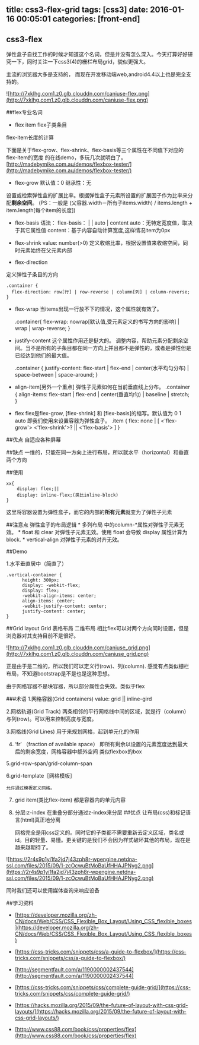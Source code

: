 title: css3-flex-grid
tags: [css3]
date: 2016-01-16 00:05:01
categories: [front-end] 
---

## css3-flex

弹性盒子自找工作的时候才知道这个名词，但是并没有怎么深入。今天打算好好研究一下，同时关注一下css3(4)的栅栏布局grid，貌似更强大。

主流的浏览器大多是支持的，	而现在开发移动端web,android4.4以上也是完全支持的。

![http://7xklhg.com1.z0.glb.clouddn.com/caniuse-flex.png](http://7xklhg.com1.z0.glb.clouddn.com/caniuse-flex.png)


<!-- more -->

##flex专业名词
* flex item
flex子类条目

flex-item长度的计算

下面是关于flex-grow、flex-shrink、flex-basis等三个属性在不同值下对应的flex-item的宽度
的在线demo，多玩几次就明白了。
[http://madebymike.com.au/demos/flexbox-tester/](http://madebymike.com.au/demos/flexbox-tester/)


* flex-grow
默认值：0  继承性：无

设置或检索弹性盒的扩展比率。根据弹性盒子元素所设置的扩展因子作为比率来分配<b>剩余空间</b>。
(PS：一般是 (父容器.width－所有子items.width) / items.length + item.length[每个item的长度])

* flex-basis
语法： flex-basis：<length> | <percentage> | auto | content
auto：无特定宽度值，取决于其它属性值
content：基于内容自动计算宽度,这样情况item为0px

* flex-shrink
value: number(>0)
定义收缩比率，根据设置值来收缩空间，同时元素始终在父元素内部

* flex-direction

定义弹性子条目的方向
	
	.container {
	  flex-direction: row[行] | row-reverse | column[列] | column-reverse;
	}

* flex-wrap
	当items出现一行放不下的情况，这个属性就有效了。

	.container{
	  flex-wrap: nowrap[默认值,受元素定义的书写方向的影响] | wrap | wrap-reverse;
	}

* justify-content
	这个属性作用还是挺大的。
	调整内容，帮助元素分配剩余空间。当不是所有的子条目都在同一方向上并且都不是弹性的，或者是弹性但是已经达到他们的最大值。

	.container {
	  justify-content: flex-start | flex-end | center(水平均匀分布) | space-between | space-around;
	}

* align-item[另外一个重点]
	弹性子元素如何在当前垂直线上分布。
	.container {
	  align-items: flex-start | flex-end | center(垂直均匀) | baseline | stretch;
	}

* flex
	flex是flex-grow, [flex-shrink] 和 [flex-basis]的缩写。默认值为 0 1 auto
	即我们使用来设置容器为弹性盒子。
	.item {
	  flex: none | [ <'flex-grow'> <'flex-shrink'>? || <'flex-basis'> ]
	}

##优点
自适应各种屏幕

##缺点
一维的，只能在同一方向上进行布局，所以就水平（horizontal）和垂直两个方向

##使用
	
	xx{
		display: flex;||
		display: inline-flex;(类比inline-block)
	}
这里将容器设置为弹性盒子，而它的内部的<b>所有元素</b>就变为了弹性子元素

##注意点
弹性盒子的布局逻辑
	* 多列布局 中的column-*属性对弹性子元素无效。
	* float 和 clear 对弹性子元素无效。使用 float 会导致 display 属性计算为 block.
	* vertical-align 对弹性子元素的对齐无效。

##Demo

1.水平垂直居中（简直了）

	.vertical-container {
		  height: 300px;
		  display: -webkit-flex;
		  display: flex;
		  -webkit-align-items: center;
          align-items: center;
		  -webkit-justify-content: center;
          justify-content: center;
	}

##Grid layout
Grid 表格布局 二维布局 相比flex可以对两个方向同时设置，但是浏览器对其支持目前不是很好。

![http://7xklhg.com1.z0.glb.clouddn.com/caniuse_grid.png](http://7xklhg.com1.z0.glb.clouddn.com/caniuse_grid.png)

正是由于是二维的，所以我们可以定义行(row)、列(column). 感觉有点类似栅栏布局，不知道bootstrap是不是也是这种思想。

由于网格容器不是块容器，所以部分属性会失效。类似于flex

###术语
1.网格容器(Grid containers)
	value: grid || inline-gird

2.网格轨道(Grid Track)
	两条相邻的平行网格线中间的区域，就是行（column）与列(row)。可以用来控制高度与宽度。

3.网格线(Grid Lines)
	用于来规划网格，起到单元化的作用

4. ‘fr’	（fraction of available space）
	即所有剩余以设置的元素宽度达到最大后的剩余宽度，网格容器中额外空间
	类似flexbox的box

5.grid-row-span/grid-column-span

6.grid-template［网格模板］ 

	允许通过模板定义网格。

7. grid item(类比flex-item)
	都是容器内的单元内容

8. 分层:z-index
	在重叠分部分通过z-index来分层
##优点
让布局(css)和标记语言(html)真正地分离
	
	网格完全是用css定义的。同时它的子类都不需要重新去定义区域，类名或id。目的轻量、易懂。更关键的是我们不会因为样式破坏其他的布局，现在是越来越期待了。

![https://2r4s9p1yi1fa2jd7j43zph8r-wpengine.netdna-ssl.com/files/2015/09/1-zcOcwuBtMoBaUfHHAJPNyg2.png](https://2r4s9p1yi1fa2jd7j43zph8r-wpengine.netdna-ssl.com/files/2015/09/1-zcOcwuBtMoBaUfHHAJPNyg2.png)

同时我们还可以使用媒体查询来响应设备

##学习资料

* [https://developer.mozilla.org/zh-CN/docs/Web/CSS/CSS_Flexible_Box_Layout/Using_CSS_flexible_boxes](https://developer.mozilla.org/zh-CN/docs/Web/CSS/CSS_Flexible_Box_Layout/Using_CSS_flexible_boxes)

* [https://css-tricks.com/snippets/css/a-guide-to-flexbox/](https://css-tricks.com/snippets/css/a-guide-to-flexbox/)

* [http://segmentfault.com/a/1190000002437544](http://segmentfault.com/a/1190000002437544)

* [https://css-tricks.com/snippets/css/complete-guide-grid/](https://css-tricks.com/snippets/css/complete-guide-grid/)

* [https://hacks.mozilla.org/2015/09/the-future-of-layout-with-css-grid-layouts/](https://hacks.mozilla.org/2015/09/the-future-of-layout-with-css-grid-layouts/)

* [http://www.css88.com/book/css/properties/flex](http://www.css88.com/book/css/properties/flex)